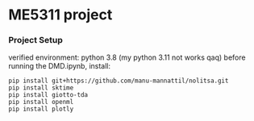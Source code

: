 # ME5311 project 
### Project  Setup
verified environment: python 3.8 (my python 3.11 not works qaq) 
before running the DMD.ipynb, install:
```
pip install git+https://github.com/manu-mannattil/nolitsa.git
pip install sktime
pip install giotto-tda
pip install openml
pip install plotly
```
